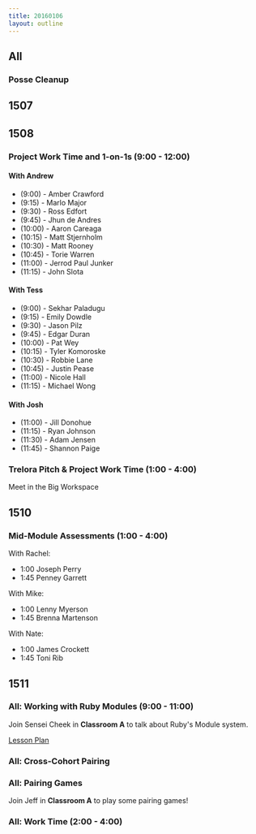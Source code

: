 ```yaml
---
title: 20160106
layout: outline
---
```


## All

### Posse Cleanup

## 1507

## 1508

### Project Work Time and 1-on-1s (9:00 - 12:00)

#### With Andrew

* (9:00) - Amber Crawford
* (9:15) - Marlo Major
* (9:30) - Ross Edfort
* (9:45) - Jhun de Andres
* (10:00) - Aaron Careaga
* (10:15) - Matt Stjernholm
* (10:30) - Matt Rooney
* (10:45) - Torie Warren
* (11:00) - Jerrod Paul Junker
* (11:15) - John Slota

#### With Tess

* (9:00) - Sekhar Paladugu
* (9:15) - Emily Dowdle
* (9:30) - Jason Pilz
* (9:45) - Edgar Duran
* (10:00) - Pat Wey
* (10:15) - Tyler Komoroske
* (10:30) - Robbie Lane
* (10:45) - Justin Pease
* (11:00) - Nicole Hall  
* (11:15) - Michael Wong

#### With Josh

* (11:00) - Jill Donohue
* (11:15) - Ryan Johnson
* (11:30) - Adam Jensen
* (11:45) - Shannon Paige

### Trelora Pitch & Project Work Time (1:00 - 4:00)

Meet in the Big Workspace

## 1510

### Mid-Module Assessments (1:00 - 4:00)

With Rachel:

* 1:00 Joseph Perry
* 1:45 Penney Garrett

With Mike:

* 1:00 Lenny Myerson
* 1:45 Brenna Martenson

With Nate:

* 1:00 James Crockett
* 1:45 Toni Rib

## 1511

### All: Working with Ruby Modules (9:00 - 11:00)

Join Sensei Cheek in **Classroom A** to talk about
Ruby's Module system.

[Lesson Plan](https://github.com/turingschool/lesson_plans/blob/master/ruby_01-object_oriented_programming_with_ruby/modules.markdown)

### All: Cross-Cohort Pairing

### All: Pairing Games

Join Jeff in **Classroom A** to play some pairing games!

### All: Work Time (2:00 - 4:00)
